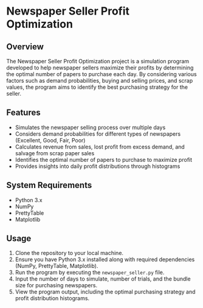 # Newspaper Seller Profit Optimization

## Overview
The Newspaper Seller Profit Optimization project is a simulation program developed to help newspaper sellers maximize their profits by determining the optimal number of papers to purchase each day. By considering various factors such as demand probabilities, buying and selling prices, and scrap values, the program aims to identify the best purchasing strategy for the seller.

## Features
- Simulates the newspaper selling process over multiple days
- Considers demand probabilities for different types of newspapers (Excellent, Good, Fair, Poor)
- Calculates revenue from sales, lost profit from excess demand, and salvage from scrap paper sales
- Identifies the optimal number of papers to purchase to maximize profit
- Provides insights into daily profit distributions through histograms

## System Requirements
- Python 3.x
- NumPy
- PrettyTable
- Matplotlib

## Usage
1. Clone the repository to your local machine.
2. Ensure you have Python 3.x installed along with required dependencies (NumPy, PrettyTable, Matplotlib).
3. Run the program by executing the `newspaper_seller.py` file.
4. Input the number of days to simulate, number of trials, and the bundle size for purchasing newspapers.
5. View the program output, including the optimal purchasing strategy and profit distribution histograms.


